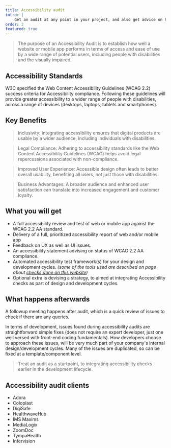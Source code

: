 ```yaml
---
title: Accessibility audit
intro: |
    Get an audit at any point in your project, and also get advice on how to introduce accessibility checks, as part of your way of working - from design to code to production.
order: 2
featured: true
---
```

<!-- <picture>
    <img src="/assets/img/accessibility.png" alt="EvaluAgent product pattern library intro page, showing a folder system containing the patterns and documenting things such as pattern status labels" width="800" loading="lazy" decoding="async" />
</picture> -->

> The purpose of an Accessibility Audit is to establish how well a website or mobile app performs in terms of access and ease of use by a wide range of potential users, including people with disabilities and the visually impaired. 

## Accessibility Standards
W3C specified the Web Content Accessibility Guidelines (WCAG 2.2) success criteria for Accessibility compliance. Following these guidelines will provide greater accessibility to a wider range of people with disabilities, across a range of devices (desktops, laptops, tablets and smartphones).

## Key Benefits
> Inclusivity: Integrating accessibility ensures that digital products are usable by a wider audience, including individuals with disabilities.

> Legal Compliance: Adhering to accessibility standards like the Web Content Accessibility Guidelines (WCAG) helps avoid legal repercussions associated with non-compliance.

>Improved User Experience: Accessible design often leads to better overall usability, benefiting all users, not just those with disabilities.

> Business Advantages: A broader audience and enhanced user satisfaction can translate into increased engagement and customer loyalty.

## What you will get
- A full accessibility review and test of web or mobile app against the WCAG 2.2 AA standard.
- Delivery of a full, prioritized accessibility report of web and/or mobile app
- Feedback on UX as well as UI issues.
- An accessibility statement advising on status of WCAG 2.2 AA compliance.
- Automated accessibility test framework(s) for your design and development cycles. 
  _(some of the tools used are described on page about [checks done on this website](https://jaffamonkey.com/accessibility-checks))_
- Optional extra is devising a strategy, to aimed at integrating Accessibility checks as part of design and development cycles.

## What happens afterwards

A followup meeting happens after audit, which is a quick review of issues to check if there are any queries.

In terms of development, issues found during accessibility audits are straightforward simple fixes (does not require an expert developer, just one well versed with front-end coding fundamentals). How developers choose to approach these issues, will be very much part of your company's internal design/development cycles. Many of the issues are duplicated, so can be fixed at a template/component level.

> Treat an audit as a startpoint, to integrating accessibility checks earlier in the development lifecycle.

## Accessibility audit clients

* Adora
* Coloplast
* DigiSafe
* HealthwaveHub
* IMS Maxims
* MediaLogix
* ZoomDoc
* TympaHealth
* Infervision
